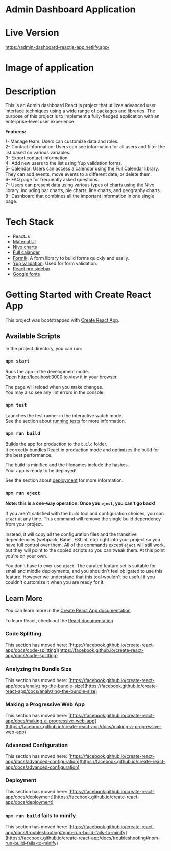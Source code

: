 # Admin Dashboard Application

# Live Version

https://admin-dashboard-reactjs-app.netlify.app/

# Image of application

# Description

This is an Admin dashboard React.js project that utilizes advanced user interface techniques using a wide range of packages and libraries. The purpose of this project is to implement a fully-fledged application with an enterprise-level user experience.

**Features:** <br/>

1- Manage team: Users can customize data and roles. <br/>
2- Contact information: Users can see information for all users and filter the list based on various variables. <br/>
3- Export contact information. <br/>
4- Add new users to the list using Yup validation forms. <br/>
5- Calendar: Users can access a calendar using the Full Calendar library. They can add events, move events to a different date, or delete them. <br/>
6- FAQ page for frequently asked questions. <br/>
7- Users can present data using various types of charts using the Nivo library, including bar charts, pie charts, line charts, and geography charts. <br/>
8- Dashboard that combines all the important information in one single page. <br/>

# Tech Stack

- ReactJs <br/>
- [Material UI](https://mui.com/material-ui/getting-started/installation/) <br/>
- [Nivo charts](https://nivo.rocks/components/) <br/>
- [Full calander](https://fullcalendar.io/docs) <br/>
- [Formik](https://formik.org/docs/overview#installation): A form library to build forms quickly and easily.<br/>
- [Yup validation](https://github.com/jquense/yup): Used for form validation.<br/>
- [React pro sidebar](https://github.com/azouaoui-med/react-pro-sidebar) <br/>
- [Google fonts](https://fonts.google.com/) <br/>

# Getting Started with Create React App

This project was bootstrapped with [Create React App](https://github.com/facebook/create-react-app).

## Available Scripts

In the project directory, you can run:

### `npm start`

Runs the app in the development mode.\
Open [http://localhost:3000](http://localhost:3000) to view it in your browser.

The page will reload when you make changes.\
You may also see any lint errors in the console.

### `npm test`

Launches the test runner in the interactive watch mode.\
See the section about [running tests](https://facebook.github.io/create-react-app/docs/running-tests) for more information.

### `npm run build`

Builds the app for production to the `build` folder.\
It correctly bundles React in production mode and optimizes the build for the best performance.

The build is minified and the filenames include the hashes.\
Your app is ready to be deployed!

See the section about [deployment](https://facebook.github.io/create-react-app/docs/deployment) for more information.

### `npm run eject`

**Note: this is a one-way operation. Once you `eject`, you can't go back!**

If you aren't satisfied with the build tool and configuration choices, you can `eject` at any time. This command will remove the single build dependency from your project.

Instead, it will copy all the configuration files and the transitive dependencies (webpack, Babel, ESLint, etc) right into your project so you have full control over them. All of the commands except `eject` will still work, but they will point to the copied scripts so you can tweak them. At this point you're on your own.

You don't have to ever use `eject`. The curated feature set is suitable for small and middle deployments, and you shouldn't feel obligated to use this feature. However we understand that this tool wouldn't be useful if you couldn't customize it when you are ready for it.

## Learn More

You can learn more in the [Create React App documentation](https://facebook.github.io/create-react-app/docs/getting-started).

To learn React, check out the [React documentation](https://reactjs.org/).

### Code Splitting

This section has moved here: [https://facebook.github.io/create-react-app/docs/code-splitting](https://facebook.github.io/create-react-app/docs/code-splitting)

### Analyzing the Bundle Size

This section has moved here: [https://facebook.github.io/create-react-app/docs/analyzing-the-bundle-size](https://facebook.github.io/create-react-app/docs/analyzing-the-bundle-size)

### Making a Progressive Web App

This section has moved here: [https://facebook.github.io/create-react-app/docs/making-a-progressive-web-app](https://facebook.github.io/create-react-app/docs/making-a-progressive-web-app)

### Advanced Configuration

This section has moved here: [https://facebook.github.io/create-react-app/docs/advanced-configuration](https://facebook.github.io/create-react-app/docs/advanced-configuration)

### Deployment

This section has moved here: [https://facebook.github.io/create-react-app/docs/deployment](https://facebook.github.io/create-react-app/docs/deployment)

### `npm run build` fails to minify

This section has moved here: [https://facebook.github.io/create-react-app/docs/troubleshooting#npm-run-build-fails-to-minify](https://facebook.github.io/create-react-app/docs/troubleshooting#npm-run-build-fails-to-minify)
